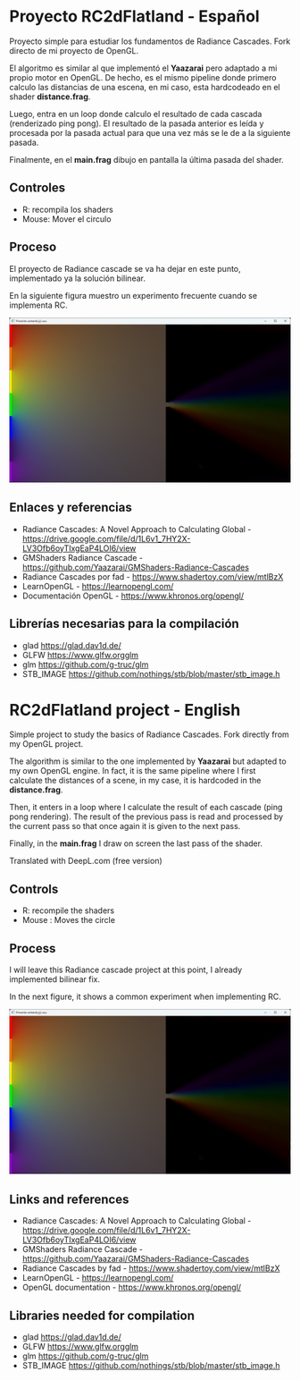 # Proyecto RC2dFlatland - Español

Proyecto simple para estudiar los fundamentos de Radiance Cascades. Fork directo de mi proyecto de OpenGL.

El algoritmo es similar al que implementó el **Yaazarai** pero adaptado a mi propio motor en OpenGL. De hecho, es el mismo pipeline donde primero calculo las distancias de una escena, en mi caso, esta hardcodeado en el shader **distance.frag**.

Luego, entra en un loop donde calculo el resultado de cada cascada (renderizado ping pong).
El resultado de la pasada anterior es leída y procesada por la pasada actual para que una vez más se le de a la siguiente pasada.

Finalmente, en el **main.frag** dibujo en pantalla la última pasada del shader.

## Controles

- R: recompila los shaders
- Mouse: Mover el circulo

## Proceso

El proyecto de Radiance cascade se va ha dejar en este punto, implementado ya la solución bilinear.

En la siguiente figura muestro un experimento frecuente cuando se implementa RC.

![image](https://raw.githubusercontent.com/JJP00/RC2dFlatland/refs/heads/main/Resultados/RC_bilinearFix_Pinhole.png)

## Enlaces y referencias

- Radiance Cascades: A Novel Approach to Calculating Global - <https://drive.google.com/file/d/1L6v1_7HY2X-LV3Ofb6oyTIxgEaP4LOI6/view>
- GMShaders Radiance Cascade - <https://github.com/Yaazarai/GMShaders-Radiance-Cascades>
- Radiance Cascades por fad - <https://www.shadertoy.com/view/mtlBzX>
- LearnOpenGL - <https://learnopengl.com/>
- Documentación OpenGL - <https://www.khronos.org/opengl/>

## Librerías necesarias para la compilación

- glad <https://glad.dav1d.de/>
- GLFW <https://www.glfw.orgglm>
- glm <https://github.com/g-truc/glm>
- STB_IMAGE <https://github.com/nothings/stb/blob/master/stb_image.h>

# RC2dFlatland project - English

Simple project to study the basics of Radiance Cascades. Fork directly from my OpenGL project.

The algorithm is similar to the one implemented by **Yaazarai** but adapted to my own OpenGL engine. In fact, it is the same pipeline where I first calculate the distances of a scene, in my case, it is hardcoded in the **distance.frag**.

Then, it enters in a loop where I calculate the result of each cascade (ping pong rendering).
The result of the previous pass is read and processed by the current pass so that once again it is given to the next pass.

Finally, in the **main.frag** I draw on screen the last pass of the shader.

Translated with DeepL.com (free version)

## Controls

- R: recompile the shaders
- Mouse : Moves the circle

## Process

I will leave this Radiance cascade project at this point, I already implemented bilinear fix.

In the next figure, it shows a common experiment when implementing RC.

![image](https://raw.githubusercontent.com/JJP00/RC2dFlatland/refs/heads/main/Resultados/RC_bilinearFix_Pinhole.png)

## Links and references

- Radiance Cascades: A Novel Approach to Calculating Global - <https://drive.google.com/file/d/1L6v1_7HY2X-LV3Ofb6oyTIxgEaP4LOI6/view>
- GMShaders Radiance Cascade - <https://github.com/Yaazarai/GMShaders-Radiance-Cascades>
- Radiance Cascades by fad - <https://www.shadertoy.com/view/mtlBzX>
- LearnOpenGL - <https://learnopengl.com/>
- OpenGL documentation - <https://www.khronos.org/opengl/>

## Libraries needed for compilation

- glad <https://glad.dav1d.de/>
- GLFW <https://www.glfw.orgglm>
- glm <https://github.com/g-truc/glm>
- STB_IMAGE <https://github.com/nothings/stb/blob/master/stb_image.h>

